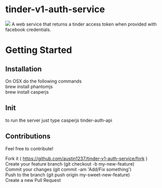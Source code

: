 # tinder-v1-auth-service
![](https://media.giphy.com/media/9yeStKuX0qhmo/giphy.gif)
A web service that returns a tinder access token when provided with facebook credentials.

# Getting Started
## Installation
On OSX do the following commands<br>
brew install phantomjs<br>
brew install casperjs
## Init
to run the server just type
casperjs tinder-auth-api

## Contributions
Feel free to contribute!

Fork it ( https://github.com/austin1237/tinder-v1-auth-service/fork )<br>
Create your feature branch (git checkout -b my-new-feature)<br>
Commit your changes (git commit -am 'Add/Fix something')<br>
Push to the branch (git push origin my-sweet-new-feature)<br>
Create a new Pull Request
